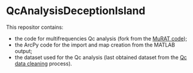 # QcAnalysisDeceptionIsland

This repositor contains:
- the code for multifrequencies Qc analysis (fork from the [MuRAT code](https://github.com/LucaDeSiena/MuRAT));
- the ArcPy code for the import and map creation from the MATLAB output;
- the dataset used for the Qc analysis (last obtained dataset from the [Qc data cleaning](https://github.com/RobertoGuardo/QcDataCleaning) process).

